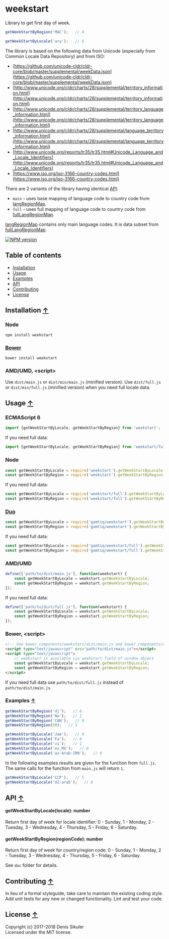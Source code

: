 # weekstart <a name="start"></a>

Library to get first day of week.

```js
getWeekStartByRegion('MAC');   // 0

getWeekStartByLocale('ary');   // 6
```

The library is based on the following data from Unicode (especially from Common Locale Data Repository) and from ISO:
* [https://github.com/unicode-cldr/cldr-core/blob/master/supplemental/weekData.json](https://github.com/unicode-cldr/cldr-core/blob/master/supplemental/weekData.json)
* [http://www.unicode.org/cldr/charts/28/supplemental/territory_information.html](http://www.unicode.org/cldr/charts/28/supplemental/territory_information.html)
* [http://www.unicode.org/cldr/charts/28/supplemental/territory_language_information.html](http://www.unicode.org/cldr/charts/28/supplemental/territory_language_information.html)
* [http://www.unicode.org/cldr/charts/28/supplemental/language_territory_information.html](http://www.unicode.org/cldr/charts/28/supplemental/language_territory_information.html)
* [http://www.unicode.org/reports/tr35/tr35.html#Unicode_Language_and_Locale_Identifiers](http://www.unicode.org/reports/tr35/tr35.html#Unicode_Language_and_Locale_Identifiers)
* [https://www.iso.org/iso-3166-country-codes.html](https://www.iso.org/iso-3166-country-codes.html)

There are 2 variants of the library having identical [API](#api):
* `main` - uses base mapping of language code to country code from [langRegionMap](https://github.com/gamtiq/weekstart/blob/master/src/langRegionMap.js).
* `full` - uses full mapping of language code to country code from [fullLangRegionMap](https://github.com/gamtiq/weekstart/blob/master/src/fullLangRegionMap.js).

[langRegionMap](https://github.com/gamtiq/weekstart/blob/master/src/langRegionMap.js) contains only main language codes.
It is data subset from [fullLangRegionMap](https://github.com/gamtiq/weekstart/blob/master/src/fullLangRegionMap.js).

[![NPM version](https://badge.fury.io/js/weekstart.png)](http://badge.fury.io/js/weekstart)

## Table of contents

* [Installation](#install)
* [Usage](#usage)
* [Examples](#examples)
* [API](#api)
* [Contributing](#contributing)
* [License](#license)

## Installation <a name="install"></a> [&#x2191;](#start)

### Node

    npm install weekstart

### [Bower](http://bower.io)

    bower install weekstart

### AMD/UMD, &lt;script&gt;

Use `dist/main.js` or `dist/min/main.js` (minified version).
Use `dist/full.js` or `dist/min/full.js` (minified version) when you need full locale data.

## Usage <a name="usage"></a> [&#x2191;](#start)

### ECMAScript 6

```js
import {getWeekStartByLocale, getWeekStartByRegion} from 'weekstart';
```

If you need full data:

```js
import {getWeekStartByLocale, getWeekStartByRegion} from 'weekstart/full';
```

### Node

```js
const getWeekStartByLocale = require('weekstart').getWeekStartByLocale;
const getWeekStartByRegion = require('weekstart').getWeekStartByRegion;
```

If you need full data:

```js
const getWeekStartByLocale = require('weekstart/full').getWeekStartByLocale;
const getWeekStartByRegion = require('weekstart/full').getWeekStartByRegion;
```

### [Duo](http://duojs.org)

```js
const getWeekStartByLocale = require('gamtiq/weekstart').getWeekStartByLocale;
const getWeekStartByRegion = require('gamtiq/weekstart').getWeekStartByRegion;
```

If you need full data:

```js
const getWeekStartByLocale = require('gamtiq/weekstart/full').getWeekStartByLocale;
const getWeekStartByRegion = require('gamtiq/weekstart/full').getWeekStartByRegion;
```

### AMD/UMD

```js
define(['path/to/dist/main.js'], function(weekstart) {
    const getWeekStartByLocale = weekstart.getWeekStartByLocale;
    const getWeekStartByRegion = weekstart.getWeekStartByRegion;
});
```

If you need full data:

```js
define(['path/to/dist/full.js'], function(weekstart) {
    const getWeekStartByLocale = weekstart.getWeekStartByLocale;
    const getWeekStartByRegion = weekstart.getWeekStartByRegion;
});
```

### Bower, &lt;script&gt;

```html
<!-- Use bower_components/weekstart/dist/main.js and bower_components/weekstart/dist/full.js if the library was installed by Bower -->
<script type="text/javascript" src="path/to/dist/main.js"></script>
<script type="text/javascript">
    // weekstart is available via weekstart field of window object
    const getWeekStartByLocale = weekstart.getWeekStartByLocale;
    const getWeekStartByRegion = weekstart.getWeekStartByRegion;
</script>
```

If you need full data use `path/to/dist/full.js` instead of `path/to/dist/main.js`.

### Examples <a name="examples"></a> [&#x2191;](#start)

```js
getWeekStartByRegion('dj');   // 6
getWeekStartByRegion('No');   // 1
getWeekStartByRegion('CAN');   // 0
getWeekStartByRegion(50);   // 5

getWeekStartByLocale('Jam');   // 0
getWeekStartByLocale('Fa');   // 6
getWeekStartByLocale('vi');   // 1
getWeekStartByLocale('es_MX');   // 0
getWeekStartByLocale('az-Arab-IRN');   // 6
```

In the following examples results are given for the function from `full.js`.
The same calls for the function from `main.js` will return `1`.

```js
getWeekStartByLocale('CCP');   // 5
getWeekStartByLocale('UZ-arab');   // 6
```

## API <a name="api"></a> [&#x2191;](#start)

#### getWeekStartByLocale(locale): number

Return first day of week for locale identifier:
0 - Sunday, 1 - Monday, 2 - Tuesday, 3 - Wednesday, 4 - Thursday, 5 - Friday, 6 - Saturday.

#### getWeekStartByRegion(regionCode): number

Return first day of week for country/region code:
0 - Sunday, 1 - Monday, 2 - Tuesday, 3 - Wednesday, 4 - Thursday, 5 - Friday, 6 - Saturday.

See `doc` folder for details.

## Contributing <a name="contributing"></a> [&#x2191;](#start)
In lieu of a formal styleguide, take care to maintain the existing coding style.
Add unit tests for any new or changed functionality.
Lint and test your code.

## License <a name="license"></a> [&#x2191;](#start)
Copyright (c) 2017-2018 Denis Sikuler  
Licensed under the MIT license.
